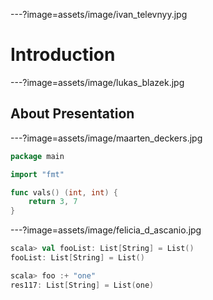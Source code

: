 ---?image=assets/image/ivan_televnyy.jpg

# Introduction

---?image=assets/image/lukas_blazek.jpg

## About Presentation

---?image=assets/image/maarten_deckers.jpg

```go
package main

import "fmt"

func vals() (int, int) {
	return 3, 7
}
```

---?image=assets/image/felicia_d_ascanio.jpg

```scala
scala> val fooList: List[String] = List()
fooList: List[String] = List()

scala> foo :+ "one"
res117: List[String] = List(one)
```

